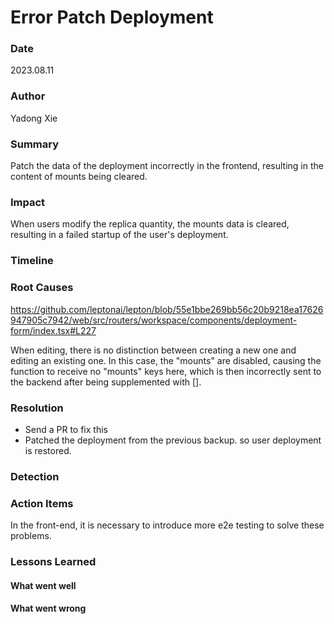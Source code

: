 # Error Patch Deployment

### Date
2023.08.11

### Author
Yadong Xie

### Summary

Patch the data of the deployment incorrectly in the frontend, resulting in the content of mounts being cleared.

### Impact

When users modify the replica quantity, the mounts data is cleared, resulting in a failed startup of the user's deployment.

### Timeline

### Root Causes

https://github.com/leptonai/lepton/blob/55e1bbe269bb56c20b9218ea17626947905c7942/web/src/routers/workspace/components/deployment-form/index.tsx#L227

When editing, there is no distinction between creating a new one and editing an existing one. In this case, the "mounts" are disabled, causing the function to receive no "mounts" keys here, which is then incorrectly sent to the backend after being supplemented with [].

### Resolution

- Send a PR to fix this
- Patched the deployment from the previous backup. so user deployment is restored.

### Detection

### Action Items

In the front-end, it is necessary to introduce more e2e testing to solve these problems.

### Lessons Learned

#### What went well

#### What went wrong
